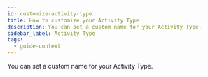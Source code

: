 ```yaml
---
id: customize-activity-type
title: How to customize your Activity Type
description: You can set a custom name for your Activity Type.
sidebar_label: Activity Type
tags:
  - guide-context
---
```


You can set a custom name for your Activity Type.
